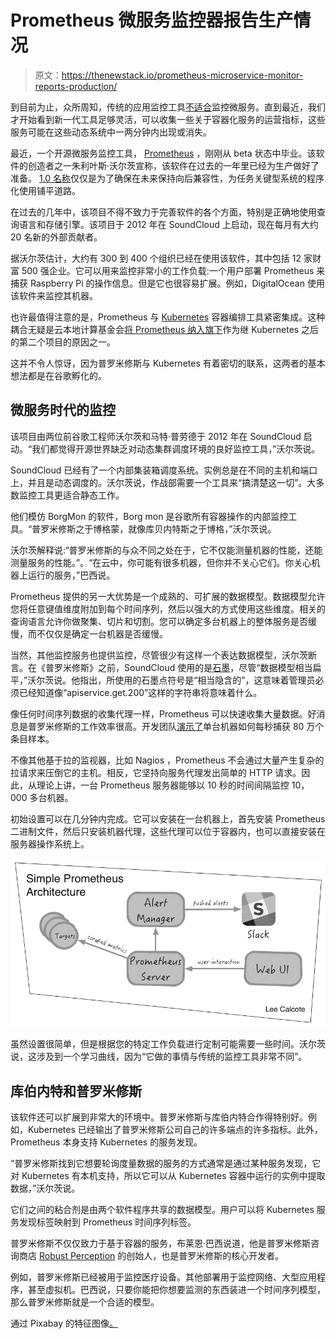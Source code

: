 # Prometheus 微服务监控器报告生产情况

> 原文：<https://thenewstack.io/prometheus-microservice-monitor-reports-production/>

到目前为止，众所周知，传统的应用监控工具[不适合](https://thenewstack.io/qa-james-turnbull-art-monitoring-age-microservices/)监控微服务。直到最近，我们才开始看到新一代工具足够灵活，可以收集一些关于容器化服务的运营指标，这些服务可能在这些动态系统中一两分钟内出现或消失。

最近，一个开源微服务监控工具， [Prometheus](https://prometheus.io/) ，刚刚从 beta 状态中毕业。该软件的创造者之一朱利叶斯·沃尔茨宣称，该软件在过去的一年里已经为生产做好了准备。 [1.0 名称](https://prometheus.io/blog/2016/07/18/prometheus-1-0-released/)仅仅是为了确保在未来保持向后兼容性，为任务关键型系统的程序化使用铺平道路。

在过去的几年中，该项目不得不致力于完善软件的各个方面，特别是正确地使用查询语言和存储引擎。该项目于 2012 年在 SoundCloud 上启动，现在每月有大约 20 名新的外部贡献者。

据沃尔茨估计，大约有 300 到 400 个组织已经在使用该软件，其中包括 12 家财富 500 强企业。它可以用来监控非常小的工作负载:一个用户部署 Prometheus 来捕获 Raspberry Pi 的操作信息。但是它也很容易扩展。例如，DigitalOcean 使用该软件来监控其机器。

也许最值得注意的是，Prometheus 与 [Kubernetes](/category/kubernetes/) 容器编排工具紧密集成。这种耦合无疑是云本地计算基金会[将 Prometheus 纳入旗下](https://thenewstack.io/cloud-native-computing-foundation-prometheus-second-hosted-project/)作为继 Kubernetes 之后的第二个项目的原因之一。

这并不令人惊讶，因为普罗米修斯与 Kubernetes 有着密切的联系，这两者的基本想法都是在谷歌孵化的。

## 微服务时代的监控

该项目由两位前谷歌工程师沃尔茨和马特·普劳德于 2012 年在 SoundCloud 启动。“我们都觉得开源世界缺乏对动态集群调度环境的良好监控工具，”沃尔茨说。

SoundCloud 已经有了一个内部集装箱调度系统。实例总是在不同的主机和端口上，并且是动态调度的。沃尔茨说，作战部需要一个工具来“搞清楚这一切”。大多数监控工具更适合静态工作。

他们模仿 BorgMon 的软件，Borg mon 是谷歌所有容器操作的内部监控工具。“普罗米修斯之于博格蒙，就像库贝内特斯之于博格，”沃尔茨说。

沃尔茨解释说:“普罗米修斯的与众不同之处在于，它不仅能测量机器的性能，还能测量服务的性能。”。“在云中，你可能有很多机器，但你并不关心它们。你关心机器上运行的服务，”巴西说。

Prometheus 提供的另一大优势是一个成熟的、可扩展的数据模型。数据模型允许您将任意键值维度附加到每个时间序列，然后以强大的方式使用这些维度。相关的查询语言允许你做聚集、切片和切割。您可以确定多台机器上的整体服务是否缓慢，而不仅仅是确定一台机器是否缓慢。

当然，其他监控服务也提供监控，尽管很少有这样一个表达数据模型，沃尔茨断言。在《普罗米修斯》之前，SoundCloud 使用的是[石墨](https://graphiteapp.org/)，尽管“数据模型相当扁平，”沃尔茨说。他指出，所使用的石墨点符号是“相当隐含的”，这意味着管理员必须已经知道像“apiservice.get.200”这样的字符串将意味着什么。

像任何时间序列数据的收集代理一样，Prometheus 可以快速收集大量数据。好消息是普罗米修斯的工作效率很高。开发团队[演示了](https://prometheus.io/blog/2016/07/23/pull-does-not-scale-or-does-it/)单台机器如何每秒捕获 80 万个条目样本。

不像其他基于拉的监视器，比如 Nagios ，Prometheus 不会通过大量产生复杂的拉请求来压倒它的主机。相反，它坚持向服务代理发出简单的 HTTP 请求。因此，从理论上讲，一台 Prometheus 服务器能够以 10 秒的时间间隔监控 10，000 多台机器。

初始设置可以在几分钟内完成。它可以安装在一台机器上，首先安装 Prometheus 二进制文件，然后只安装机器代理，这些代理可以位于容器内，也可以直接安装在服务器操作系统上。

[![Simple-Prometheus-Architecture](img/4dd3ed9ea91db453dcee87ba23ca5165.png)](https://thenewstack.io/wp-content/uploads/2016/06/Simple-Prometheus-Architecture.png)

虽然设置很简单，但是根据您的特定工作负载进行定制可能需要一些时间。沃尔茨说，这涉及到一个学习曲线，因为“它做的事情与传统的监控工具非常不同”。

## 库伯内特和普罗米修斯

该软件还可以扩展到非常大的环境中。普罗米修斯与库伯内特合作得特别好。例如，Kubernetes 已经输出了普罗米修斯公司自己的许多端点的许多指标。此外，Prometheus 本身支持 Kubernetes 的服务发现。

“普罗米修斯找到它想要轮询度量数据的服务的方式通常是通过某种服务发现，它对 Kubernetes 有本机支持，所以它可以从 Kubernetes 容器中运行的实例中提取数据，”沃尔茨说。

它们之间的粘合剂是由两个软件程序共享的数据模型。用户可以将 Kubernetes 服务发现标签映射到 Prometheus 时间序列标签。

普罗米修斯不仅仅致力于基于容器的服务，布莱恩·巴西说道，他是普罗米修斯咨询商店 [Robust Perception](http://www.robustperception.io/) 的创始人，也是普罗米修斯的核心开发者。

例如，普罗米修斯已经被用于监控医疗设备。其他部署用于监控网络、大型应用程序，甚至虚拟机。巴西说，只要你能把你想要监测的东西装进一个时间序列模型，那么普罗米修斯就是一个合适的模型。

通过 Pixabay 的特征图像[。](http://www.travelbusy.com/kevin-dooley-photography/)

<svg xmlns:xlink="http://www.w3.org/1999/xlink" viewBox="0 0 68 31" version="1.1"><title>Group</title> <desc>Created with Sketch.</desc></svg>